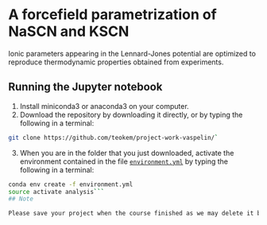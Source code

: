 # A forcefield parametrization of NaSCN and KSCN 

Ionic parameters appearing in the Lennard-Jones potential are optimized to reproduce thermodynamic properties obtained from experiments.

## Running the Jupyter notebook

1. Install miniconda3 or anaconda3 on your computer.
2. Download the repository by downloading it directly, or by typing the following in a terminal:
```bash 
git clone https://github.com/teokem/project-work-vaspelin/`
```
3. When you are in the folder that you just downloaded, activate the environment contained in the file [`environment.yml`](/environment.yml) by typing the following in a terminal:
```bash 
conda env create -f environment.yml
source activate analysis```
## Note

Please save your project when the course finished as we may delete it before the next course event.
